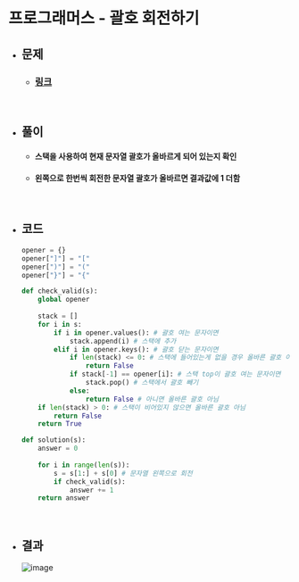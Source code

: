 # 프로그래머스 - 괄호 회전하기

- ## 문제
    - ### [링크](https://school.programmers.co.kr/learn/courses/30/lessons/76502)

<br>

- ## 풀이
    - #### 스택을 사용하여 현재 문자열 괄호가 올바르게 되어 있는지 확인
    - #### 왼쪽으로 한번씩 회전한 문자열 괄호가 올바르면 결과값에 1 더함

<br>

- ## 코드
    ```python
    opener = {}
    opener["]"] = "["
    opener[")"] = "("
    opener["}"] = "{"

    def check_valid(s):
        global opener
        
        stack = []
        for i in s:
            if i in opener.values(): # 괄호 여는 문자이면
                stack.append(i) # 스택에 추가
            elif i in opener.keys(): # 괄호 닫는 문자이면
                if len(stack) <= 0: # 스택에 들어있는게 없을 경우 올바른 괄호 아님
                    return False
                if stack[-1] == opener[i]: # 스택 top이 괄호 여는 문자이면
                    stack.pop() # 스택에서 괄호 빼기
                else:
                    return False # 아니면 올바른 괄호 아님
        if len(stack) > 0: # 스택이 비어있지 않으면 올바른 괄호 아님
            return False
        return True

    def solution(s):
        answer = 0
        
        for i in range(len(s)):
            s = s[1:] + s[0] # 문자열 왼쪽으로 회전
            if check_valid(s):
                answer += 1
        return answer
    ```

<br>

- ## 결과
    ![image](https://github.com/Project-Division/DIV_Algorithm_Study/assets/68108664/28ffa1a3-a1a1-4184-974d-e103f9afaf19)